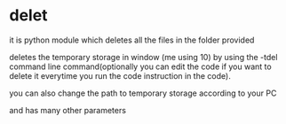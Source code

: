 # delet
it is python module which deletes all the files in the folder provided

deletes the temporary storage in window (me using 10) by using the -tdel command line command(optionally you can edit the code if you want to delete it everytime you run the code instruction in the code).

you can also change the path to temporary storage according to your PC

and has many other parameters
